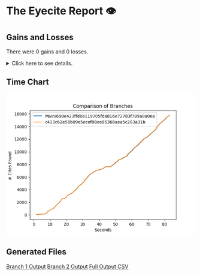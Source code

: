 # The Eyecite Report :eye:



Gains and Losses
---------
There were 0 gains and 0 losses.

<details>
<summary>Click here to see details.</summary>

|     id     |  Gain  |  Loss  |
| ---------- | ------ | ------ |


</details>



Time Chart
---------

![image](https://raw.githubusercontent.com/freelawproject/eyecite/artifacts/271/results/chart.png)


Generated Files
---------

[Branch 1 Output](https://raw.githubusercontent.com/freelawproject/eyecite/artifacts/271/results/698e423ffd0e119705fda816e72783f789a8a0ea.json)
[Branch 2 Output](https://raw.githubusercontent.com/freelawproject/eyecite/artifacts/271/results/c413c62e58b09e5ecef08ee85368aea5c203a31b.json)
[Full Output CSV ](https://raw.githubusercontent.com/freelawproject/eyecite/artifacts/271/results/output.csv)
